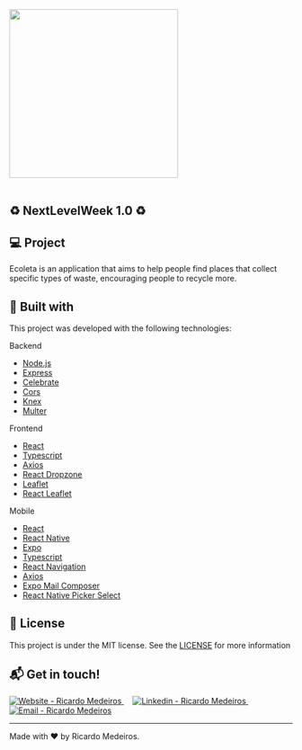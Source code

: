 <div align="left">
    <img src="https://res.cloudinary.com/stefanosaffran/image/upload/v1591433716/Omnistack/tkp3avuykaqfpvydmt0i.svg" width="300px"/>
</div>

<br />

<h2 align="left">
   ♻️ NextLevelWeek 1.0 ♻️
</h2>


## :computer: Project 

 Ecoleta is an application that aims to help people find places that collect specific types of waste, encouraging people to recycle more.


## :rocket: Built with

This project was developed with the following technologies:

<summary>Backend</summary>

-   [Node.js](https://nodejs.org/)
-   [Express](https://expressjs.com/)
-   [Celebrate](https://github.com/arb/celebrate)
-   [Cors](https://www.npmjs.com/package/cors)
-   [Knex](http://knexjs.org/)
-   [Multer](https://www.npmjs.com/package/multer)


<summary>Frontend</summary>

-   [React](https://reactjs.org/)
-   [Typescript](https://www.typescriptlang.org/)
-   [Axios](https://www.npmjs.com/package/axios)
-   [React Dropzone](https://github.com/react-dropzone/react-dropzone)
-   [Leaflet](https://leafletjs.com/)
-   [React Leaflet](https://react-leaflet.js.org/)


<summary>Mobile</summary>

-   [React](https://reactjs.org/)
-   [React Native](https://reactnative.dev/)
-   [Expo](https://expo.io/learn)
-   [Typescript](https://www.typescriptlang.org/)
-   [React Navigation](https://reactnavigation.org/)
-   [Axios](https://www.npmjs.com/package/axios)
-   [Expo Mail Composer](https://docs.expo.io/versions/latest/sdk/mail-composer/)
-   [React Native Picker Select](https://www.npmjs.com/package/react-native-picker-select)



## :memo: License

This project is under the MIT license. See the [LICENSE](https://github.com/StefanoSaffran/ecoleta/blob/master/LICENSE) for more information

## :mailbox_with_mail: Get in touch!

<a href="https://ricardo.to" target="_blank" >
  <img alt="Website - Ricardo Medeiros" src="https://img.shields.io/badge/Website--%23F8952D?style=social">
</a>&nbsp;&nbsp;&nbsp;
<a href="https://www.linkedin.com/in/ricmedeiros/" target="_blank" >
  <img alt="Linkedin - Ricardo Medeiros" src="https://img.shields.io/badge/Linkedin--%23F8952D?style=social&logo=linkedin">
</a>&nbsp;&nbsp;&nbsp;
<a href="mailto:medeiros.ricardo@outlook.com" target="_blank" >
  <img alt="Email - Ricardo Medeiros" src="https://img.shields.io/badge/Email--%23F8952D?style=social&logo=gmail">
</a> 

---

Made with ❤️ by Ricardo Medeiros.